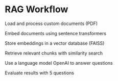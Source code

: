 
# RAG Workflow
Load and process custom documents (PDF)

Embed documents using sentence transformers

Store embeddings in a vector database (FAISS)

Retrieve relevant chunks with similarity search

Use a language model  OpenAI to answer questions

Evaluate results with 5 questions

